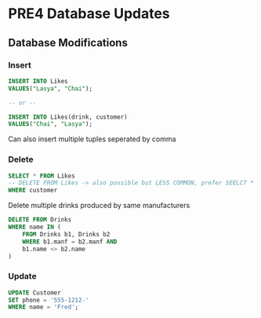 # PRE4 Database Updates

## Database Modifications
### Insert 
```sql
INSERT INTO Likes
VALUES("Lasya", "Chai");

-- or --

INSERT INTO Likes(drink, customer)
VALUES("Chai", "Lasya");
```
Can also insert multiple tuples seperated by comma

### Delete
```sql
SELECT * FROM Likes
-- DELETE FROM Likes -> also possible but LESS COMMON, prefer SEELCT * 
WHERE customer 
```

Delete multiple drinks produced by same manufacturers 
```sql
DELETE FROM Drinks 
WHERE name IN (
    FROM Drinks b1, Drinks b2
    WHERE b1.manf = b2.manf AND 
    b1.name <> b2.name
)
```

### Update
```sql
UPDATE Customer 
SET phone = '555-1212-'
WHERE name = 'Fred';
```